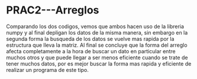 # PRAC2---Arreglos
Comparando los dos codigos, vemos que ambos hacen uso de la libreria numpy y al final depligan los datos de la misma manera, sin embargo en la segunda forma la busqueda de los datos se vuelve mas rapida por la estructura que lleva la matriz.
Al final se concluye que la forma del arreglo afecta completamente a la hora de buscar un dato en particular entre muchos otros y que puede llegar a ser menos eficiente cuando se trate de tener muchos datos, por es mejor buscar la forma mas rapida y eficiente de realizar un programa de este tipo.

